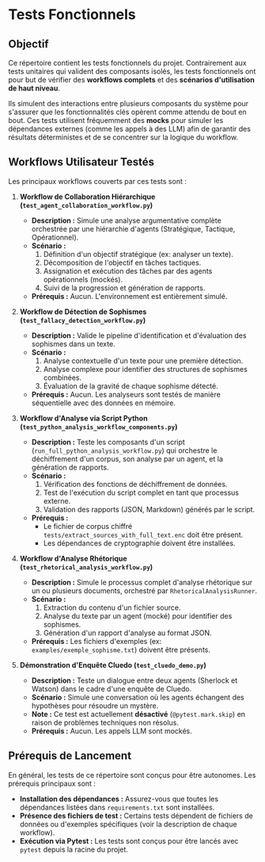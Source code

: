 # Tests Fonctionnels

## Objectif

Ce répertoire contient les tests fonctionnels du projet. Contrairement aux tests unitaires qui valident des composants isolés, les tests fonctionnels ont pour but de vérifier des **workflows complets** et des **scénarios d'utilisation de haut niveau**.

Ils simulent des interactions entre plusieurs composants du système pour s'assurer que les fonctionnalités clés opèrent comme attendu de bout en bout. Ces tests utilisent fréquemment des **mocks** pour simuler les dépendances externes (comme les appels à des LLM) afin de garantir des résultats déterministes et de se concentrer sur la logique du workflow.

## Workflows Utilisateur Testés

Les principaux workflows couverts par ces tests sont :

1.  **Workflow de Collaboration Hiérarchique (`test_agent_collaboration_workflow.py`)**
    *   **Description :** Simule une analyse argumentative complète orchestrée par une hiérarchie d'agents (Stratégique, Tactique, Opérationnel).
    *   **Scénario :**
        1.  Définition d'un objectif stratégique (ex: analyser un texte).
        2.  Décomposition de l'objectif en tâches tactiques.
        3.  Assignation et exécution des tâches par des agents opérationnels (mockés).
        4.  Suivi de la progression et génération de rapports.
    *   **Prérequis :** Aucun. L'environnement est entièrement simulé.

2.  **Workflow de Détection de Sophismes (`test_fallacy_detection_workflow.py`)**
    *   **Description :** Valide le pipeline d'identification et d'évaluation des sophismes dans un texte.
    *   **Scénario :**
        1.  Analyse contextuelle d'un texte pour une première détection.
        2.  Analyse complexe pour identifier des structures de sophismes combinées.
        3.  Évaluation de la gravité de chaque sophisme détecté.
    *   **Prérequis :** Aucun. Les analyseurs sont testés de manière séquentielle avec des données en mémoire.

3.  **Workflow d'Analyse via Script Python (`test_python_analysis_workflow_components.py`)**
    *   **Description :** Teste les composants d'un script (`run_full_python_analysis_workflow.py`) qui orchestre le déchiffrement d'un corpus, son analyse par un agent, et la génération de rapports.
    *   **Scénario :**
        1.  Vérification des fonctions de déchiffrement de données.
        2.  Test de l'exécution du script complet en tant que processus externe.
        3.  Validation des rapports (JSON, Markdown) générés par le script.
    *   **Prérequis :**
        *   Le fichier de corpus chiffré `tests/extract_sources_with_full_text.enc` doit être présent.
        *   Les dépendances de cryptographie doivent être installées.

4.  **Workflow d'Analyse Rhétorique (`test_rhetorical_analysis_workflow.py`)**
    *   **Description :** Simule le processus complet d'analyse rhétorique sur un ou plusieurs documents, orchestré par `RhetoricalAnalysisRunner`.
    *   **Scénario :**
        1.  Extraction du contenu d'un fichier source.
        2.  Analyse du texte par un agent (mocké) pour identifier des sophismes.
        3.  Génération d'un rapport d'analyse au format JSON.
    *   **Prérequis :** Les fichiers d'exemples (ex: `examples/exemple_sophisme.txt`) doivent être présents.

5.  **Démonstration d'Enquête Cluedo (`test_cluedo_demo.py`)**
    *   **Description :** Teste un dialogue entre deux agents (Sherlock et Watson) dans le cadre d'une enquête de Cluedo.
    *   **Scénario :** Simule une conversation où les agents échangent des hypothèses pour résoudre un mystère.
    *   **Note :** Ce test est actuellement **désactivé** (`@pytest.mark.skip`) en raison de problèmes techniques non résolus.
    *   **Prérequis :** Aucun. Les appels LLM sont mockés.

## Prérequis de Lancement

En général, les tests de ce répertoire sont conçus pour être autonomes. Les prérequis principaux sont :

*   **Installation des dépendances :** Assurez-vous que toutes les dépendances listées dans `requirements.txt` sont installées.
*   **Présence des fichiers de test :** Certains tests dépendent de fichiers de données ou d'exemples spécifiques (voir la description de chaque workflow).
*   **Exécution via Pytest :** Les tests sont conçus pour être lancés avec `pytest` depuis la racine du projet.